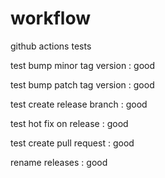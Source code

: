 # workflow
github actions tests

test bump minor tag version : good

test bump patch tag version : good

test create release branch : good

test hot fix on release : good

test create pull request : good

rename releases : good


